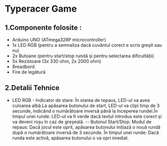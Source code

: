 # Typeracer Game
## 1.Componente folosite :
- Arduino UNO (ATmega328P microcontroller)
- 1x LED RGB (pentru a semnaliza dacă cuvântul corect e scris greșit sau nu)
- 2x Butoane (pentru start/stop rundă și pentru selectarea dificultății)
- 5x Rezistoare (3x 330 ohm, 2x 2000 ohm)
- Breadbord
- Fire de legătură

## 2.Detalii Tehnice
- LED RGB - Indicator de stare: În starea de repaus, LED-ul va avea culoarea albă.La apăsarea butonului de start, LED-ul va clipi timp de 3 secunde, indicând o numărătoare inversă până la începerea rundei.În timpul unei runde: LED-ul va fi verde dacă textul introdus este corect și va deveni roșu în caz de greșeală.
-- Butonul Start/Stop: Modul de repaus: Dacă jocul este oprit, apăsarea butonului inițiază o nouă rundă după o numărătoare inversă de 3 secunde. În timpul unei runde: Dacă runda este activă, apăsarea butonului o va opri imediat.
